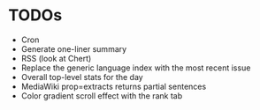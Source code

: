 # TODOs

- Cron 
- Generate one-liner summary
- RSS (look at Chert)
- Replace the generic language index  with the most recent issue
- Overall top-level stats for the day
- MediaWiki prop=extracts returns partial sentences
- Color gradient scroll effect with the rank tab